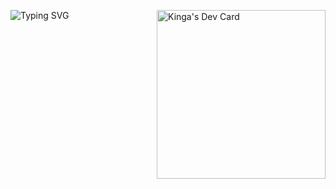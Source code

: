 <div>
  <img align="left" src="https://readme-typing-svg.demolab.com?font=Fira+Code&pause=500&size=15&color=57BFEA&multiline=True&repeat=False&duration=2900&width=700&height=320&lines=Cześć,+jestem+Kinga;Interesuję+się+głównie+inżynierią+danych,;oczywiście+nie+mogę+się+jeszcze+nazywać+'inżynierem'+itd.;chociaż...kto+mi+zabroni?;ale+wracając+do+tematu...lubię+szukać+błędów,;tego+co+na+pierwszy+rzut+niewidoczne,;naprawiać+te+błędy+i+przekształcać+w+coś+pożytecznego.;Używam+aktualnie+Postgresql,+Mysql,+Mongodb.;Planuję+również+uczyć+się+m.in+Redis,+Apache+Cassadra.;Uwielbiam+Pythona,+zajarana+dziedziną+cybersecurity;i+całym+jego+ekosystemem,+być+może+w+przyszłości...kto+wie;jak+na+razie+to+tylko+moje+małe+przemyślenia+na+ten+temat.;;Dzięki+za+wytrwanie+do+końca." alt="Typing SVG">

<a href="https://app.daily.dev/lubanskakinga"><img width="270" align="right" src="https://api.daily.dev/devcards/v2/KyqGIyqEyHcLnHCAKqDlg.png?type=default&r=hmq" width="356" alt="Kinga's Dev Card"/></a>
</div>
